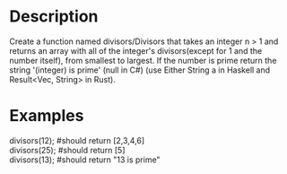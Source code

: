 # Description

Create a function named divisors/Divisors that takes an integer n > 1 and returns an array with all of the integer's divisors(except for 1 and the number itself), from smallest to largest. If the number is prime return the string '(integer) is prime' (null in C#) (use Either String a in Haskell and Result<Vec<u32>, String> in Rust).

# Examples
divisors(12); #should return [2,3,4,6]
<br>
divisors(25); #should return [5]
<br>
divisors(13); #should return "13 is prime"
